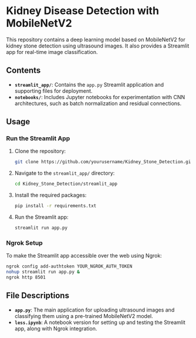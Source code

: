 # Kidney Disease Detection with MobileNetV2

This repository contains a deep learning model based on MobileNetV2 for kidney stone detection using ultrasound images. It also provides a Streamlit app for real-time image classification.

## Contents
- **`streamlit_app/`**: Contains the `app.py` Streamlit application and supporting files for deployment.
- **`notebooks/`**: Includes Jupyter notebooks for experimentation with CNN architectures, such as batch normalization and residual connections.
  
## Usage
### Run the Streamlit App
1. Clone the repository: 
   ```bash
   git clone https://github.com/yourusername/Kidney_Stone_Detection.git
   ```
2. Navigate to the `streamlit_app/` directory:
   ```bash
   cd Kidney_Stone_Detection/streamlit_app
   ```
3. Install the required packages:
   ```bash
   pip install -r requirements.txt
   ```
4. Run the Streamlit app:
   ```bash
   streamlit run app.py
   ```

### Ngrok Setup
To make the Streamlit app accessible over the web using Ngrok:
```bash
ngrok config add-authtoken YOUR_NGROK_AUTH_TOKEN
nohup streamlit run app.py &
ngrok http 8501
```

## File Descriptions
- **`app.py`**: The main application for uploading ultrasound images and classifying them using a pre-trained MobileNetV2 model.
- **`less.ipynb`**: A notebook version for setting up and testing the Streamlit app, along with Ngrok integration.
